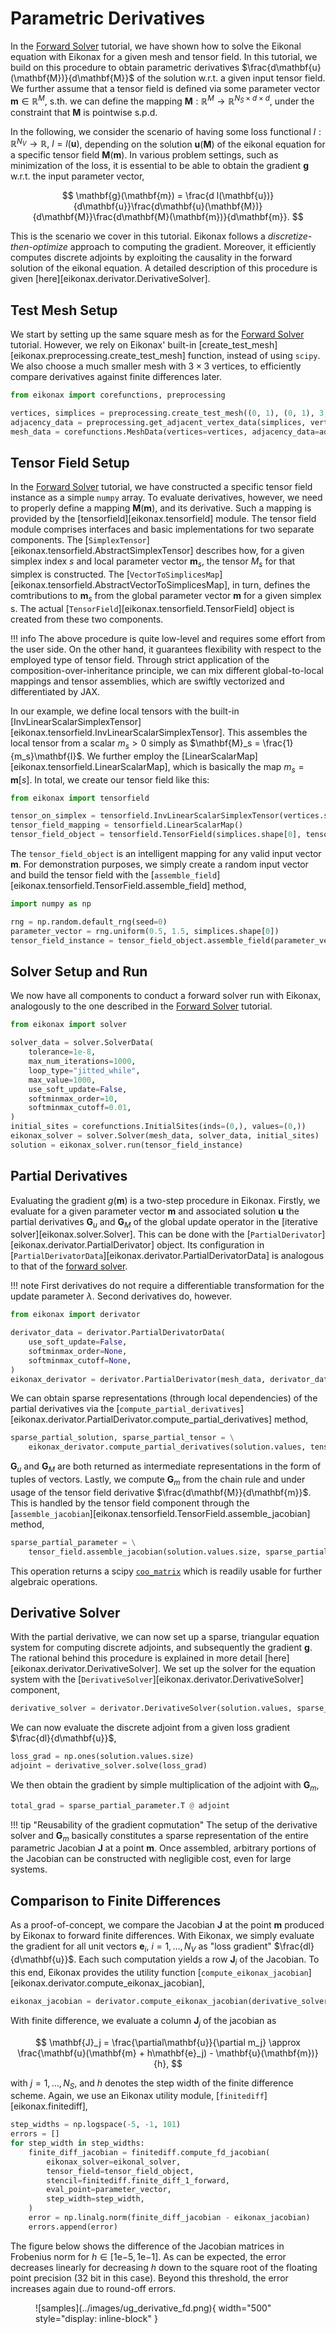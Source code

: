 # Parametric Derivatives

In the [Forward Solver](./solve.md) tutorial, we have shown how to solve the Eikonal equation with
Eikonax for a given mesh and tensor field. In this tutorial, we build on this procedure to obtain
parametric derivatives $\frac{d\mathbf{u}(\mathbf{M})}{d\mathbf{M}}$ of the solution w.r.t.
a given input tensor field. We further assume that a tensor field is defined via some parameter vector
$\mathbf{m}\in\mathbb{R}^M$, s.th. we can define the mapping $\mathbf{M}: \mathbb{R}^M \to \mathbb{R}^{N_S\times d\times d}$,
under the constraint that $\mathbf{M}$ is pointwise s.p.d.

In the following, we consider the scenario of having some loss functional
$l: \mathbb{R}^{N_V} \to \mathbb{R},\ l = l(\mathbf{u})$, depending on the solution $\mathbf{u}(\mathbf{M})$
of the eikonal equation for a specific tensor field $\mathbf{M}(\mathbf{m})$. In various problem settings,
such as minimization of the loss, it is essential to be able to obtain the gradient $\mathbf{g}$ w.r.t. the input parameter
vector,

$$
    \mathbf{g}(\mathbf{m}) = \frac{d l(\mathbf{u})}{d\mathbf{u}}\frac{d\mathbf{u}(\mathbf{M})}{d\mathbf{M}}\frac{d\mathbf{M}(\mathbf{m})}{d\mathbf{m}}.
$$

This is the scenario we cover in this tutorial. Eikonax follows a *discretize-then-optimize* approach
to computing the gradient. Moreover, it efficiently computes discrete adjoints by exploiting the causality in the
forward solution of the eikonal equation. A detailed description of this procedure is given
[here][eikonax.derivator.DerivativeSolver].

## Test Mesh Setup

We start by setting up the same square mesh as for the [Forward Solver](./solve.md) tutorial.
However, we rely on Eikonax' built-in [create_test_mesh][eikonax.preprocessing.create_test_mesh] function,
instead of using `scipy`. We also choose a much smaller mesh with $3\times 3$ vertices, to efficiently
compare derivatives against finite differences later.

```py
from eikonax import corefunctions, preprocessing

vertices, simplices = preprocessing.create_test_mesh((0, 1), (0, 1), 3, 3)
adjacency_data = preprocessing.get_adjacent_vertex_data(simplices, vertices.shape[0])
mesh_data = corefunctions.MeshData(vertices=vertices, adjacency_data=adjacency_data)
```

## Tensor Field Setup

In the [Forward Solver](./solve.md) tutorial, we have constructed a specific tensor field instance as a simple
`numpy` array. To evaluate derivatives, however, we need to properly define a mapping $\mathbf{M}(\mathbf{m})$,
and its derivative. Such a mapping is provided by the [tensorfield][eikonax.tensorfield] module.
The tensor field module comprises interfaces and basic implementations for two separate components.
The [`SimplexTensor`][eikonax.tensorfield.AbstractSimplexTensor] describes how, for a given simplex index
$s$ and local parameter vector $\mathbf{m}_s$, the tensor $M_s$ for that simplex is constructed.
The [`VectorToSimplicesMap`][eikonax.tensorfield.AbstractVectorToSimplicesMap], in turn, defines the
comtributions to $\mathbf{m}_s$ from the global parameter vector $\mathbf{m}$ for a given simplex s.
The actual [`TensorField`][eikonax.tensorfield.TensorField] object is created from these two components.

!!! info
    The above procedure is quite low-level and requires some effort from the user side. On the other
    hand, it guarantees flexibility with respect to the employed type of tensor field. Through strict
    application of the composition-over-inheritance principle, we can mix different global-to-local
    mappings and tensor assemblies, which are swiftly vectorized and differentiated by JAX.

In our example, we define local tensors with the built-in [InvLinearScalarSimplexTensor][eikonax.tensorfield.InvLinearScalarSimplexTensor]. This assembles the local tensor from a scalar $m_s > 0$
simply as $\mathbf{M}_s = \frac{1}{m_s}\mathbf{I}$. We further employ the [LinearScalarMap][eikonax.tensorfield.LinearScalarMap],
which is basically the map $m_s = \mathbf{m}[s]$. In total, we create our tensor field like this:
```py
from eikonax import tensorfield

tensor_on_simplex = tensorfield.InvLinearScalarSimplexTensor(vertices.shape[1])
tensor_field_mapping = tensorfield.LinearScalarMap()
tensor_field_object = tensorfield.TensorField(simplices.shape[0], tensor_field_mapping, tensor_on_simplex)
```

The `tensor_field_object` is an intelligent mapping for any valid input vector $\mathbf{m}$. For
demonstration purposes, we simply create a random input vector and build the tensor field with the
[`assemble_field`][eikonax.tensorfield.TensorField.assemble_field] method,
```py
import numpy as np

rng = np.random.default_rng(seed=0)
parameter_vector = rng.uniform(0.5, 1.5, simplices.shape[0])
tensor_field_instance = tensor_field_object.assemble_field(parameter_vector)
```


## Solver Setup and Run

We now have all components to conduct a forward solver run with Eikonax, analogously to the one
described in the [Forward Solver](./solve.md) tutorial.
```py
from eikonax import solver

solver_data = solver.SolverData(
    tolerance=1e-8,
    max_num_iterations=1000,
    loop_type="jitted_while",
    max_value=1000,
    use_soft_update=False,
    softminmax_order=10,
    softminmax_cutoff=0.01,
)
initial_sites = corefunctions.InitialSites(inds=(0,), values=(0,))
eikonax_solver = solver.Solver(mesh_data, solver_data, initial_sites)
solution = eikonax_solver.run(tensor_field_instance)
```

## Partial Derivatives

Evaluating the gradient $g(\mathbf{m})$ is a two-step procedure in Eikonax. Firstly, we evaluate for a
given parameter vector $\mathbf{m}$ and associated solution $\mathbf{u}$ the
partial derivatives $\mathbf{G}_u$ and $\mathbf{G}_M$ of the global update operator in the
[iterative solver][eikonax.solver.Solver]. This can be done with the
[`PartialDerivator`][eikonax.derivator.PartialDerivator] object. Its configuration in 
[`PartialDerivatorData`][eikonax.derivator.PartialDerivatorData] is analogous to that of the
[forward solver](./solve.md).

!!! note
    First derivatives do not require a differentiable transformation for the update parameter $\lambda$.
    Second derivatives do, however.

```py
from eikonax import derivator

derivator_data = derivator.PartialDerivatorData(
    use_soft_update=False,
    softminmax_order=None,
    softminmax_cutoff=None,
)
eikonax_derivator = derivator.PartialDerivator(mesh_data, derivator_data, initial_sites)
```

We can obtain sparse representations (through local dependencies) of the partial derivatives via
the [`compute_partial_derivatives`][eikonax.derivator.PartialDerivator.compute_partial_derivatives]
method,
```py
sparse_partial_solution, sparse_partial_tensor = \
    eikonax_derivator.compute_partial_derivatives(solution.values, tensor_field_instance)
```
$\mathbf{G}_u$ and $\mathbf{G}_M$ are both returned as intermediate representations in the form of 
tuples of vectors.
Lastly, we compute $\mathbf{G}_m$ from the chain rule and under usage of the tensor field derivative
$\frac{d\mathbf{M}}{d\mathbf{m}}$. This is handled by the tensor field component through the
[`assemble_jacobian`][eikonax.tensorfield.TensorField.assemble_jacobian] method,
```py
sparse_partial_parameter = \
    tensor_field.assemble_jacobian(solution.values.size, sparse_partial_tensor, parameter_vector)
```
This operation returns a scipy [`coo_matrix`](https://scipy.github.io/devdocs/reference/generated/scipy.sparse.coo_matrix.html)
which is readily usable for further algebraic operations.


## Derivative Solver
With the partial derivative, we can now set up a sparse, triangular equation system for computing discrete adjoints,
and subsequently the gradient $\mathbf{g}$. The rational behind this procedure is explained in more detail 
[here][eikonax.derivator.DerivativeSolver]. We set up the solver for the equation system with the
[`DerivativeSolver`][eikonax.derivator.DerivativeSolver] component,
```py
derivative_solver = derivator.DerivativeSolver(solution.values, sparse_partial_solution)
```

We can now evaluate the discrete adjoint from a given loss gradient $\frac{dl}{d\mathbf{u}}$,
```py
loss_grad = np.ones(solution.values.size)
adjoint = derivative_solver.solve(loss_grad)
```

We then obtain the gradient by simple multiplication of the adjoint with $\mathbf{G}_m$,

```py
total_grad = sparse_partial_parameter.T @ adjoint
```

!!! tip "Reusability of the gradient copmutation"
    The setup of the derivative solver and $\mathbf{G}_m$ basically constitutes a sparse representation
    of the entire parametric Jacobian $\mathbf{J}$ at a point $\mathbf{m}$. Once assembled, arbitrary portions of
    the Jacobian can be constructed with negligible cost, even for large systems.

## Comparison to Finite Differences

As a proof-of-concept, we compare the Jacobian $\mathbf{J}$ at the point $\mathbf{m}$ produced by Eikonax
to forward finite differences. With Eikonax, we simply evaluate the gradient for all unit vectors
$\mathbf{e}_i,\ i=1,\ldots,N_V$ as "loss gradient" $\frac{dl}{d\mathbf{u}}$. Each such computation
yields a row $\mathbf{J}_i$ of the Jacobian.
To this end, Eikonax provides the utility function [`compute_eikonax_jacobian`][eikonax.derivator.compute_eikonax_jacobian],
```python
eikonax_jacobian = derivator.compute_eikonax_jacobian(derivative_solver, sparse_partial_parameter)
```

With finite difference, we evaluate a column $\mathbf{J}_j$
of the jacobian as

$$
    \mathbf{J}_j = \frac{\partial\mathbf{u}}{\partial m_j} \approx \frac{\mathbf{u}(\mathbf{m} + h\mathbf{e}_j) - \mathbf{u}(\mathbf{m})}{h},
$$

with $j=1,\ldots,N_S$, and $h$ denotes the step width of the finite difference scheme. Again,
we use an Eikonax utility module, [`finitediff`][eikonax.finitediff],

```python
step_widths = np.logspace(-5, -1, 101)
errors = []
for step_width in step_widths:
    finite_diff_jacobian = finitediff.compute_fd_jacobian(
        eikonax_solver=eikonal_solver,
        tensor_field=tensor_field_object,
        stencil=finitediff.finite_diff_1_forward,
        eval_point=parameter_vector,
        step_width=step_width,
    )
    error = np.linalg.norm(finite_diff_jacobian - eikonax_jacobian)
    errors.append(error)
```

The figure below shows the difference of the Jacobian matrices in Frobenius norm for $h\in[1\mathrm{e}{-5}, 1\mathrm{e}{-1}]$.
As can be expected, the error decreases linearly for decreasing $h$ down to the square root of the floating point precision
(32 bit in this case). Beyond this threshold, the error increases again due to round-off errors.
<figure markdown>
![samples](../images/ug_derivative_fd.png){ width="500" style="display: inline-block" }
</figure>